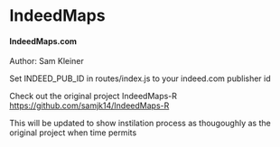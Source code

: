 # IndeedMaps
#### IndeedMaps.com

Author: Sam Kleiner

Set INDEED_PUB_ID in routes/index.js 
to your indeed.com publisher id


Check out the original project IndeedMaps-R https://github.com/samjk14/IndeedMaps-R

This will be updated to show instilation process as thougoughly as the original project when time permits
